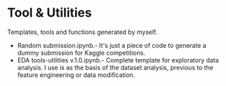 # Tool & Utilities

Templates, tools and functions generated by myself. 

 - Random submission.ipynb.- It's just a piece of code to generate a dummy submission for Kaggle competitions.
 - EDA tools-utilities v.1.0.ipynb.- Complete template for exploratory data analysis. I use is as the basis of the dataset analysis, previous to the feature engineering or data modification.
